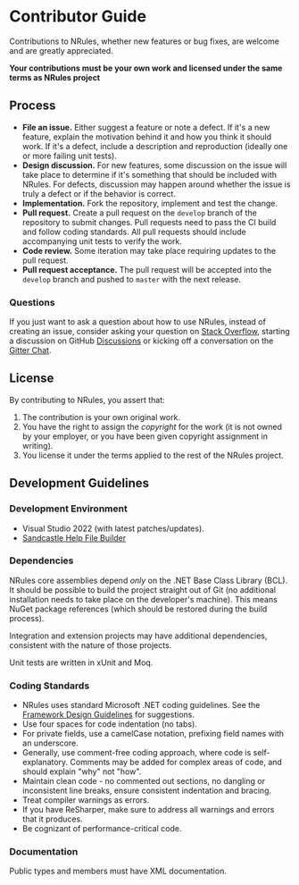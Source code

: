 # Contributor Guide

Contributions to NRules, whether new features or bug fixes, are welcome and are greatly appreciated.

**Your contributions must be your own work and licensed under the same terms as NRules project**

## Process

- **File an issue.** Either suggest a feature or note a defect. If it's a new feature, explain the motivation behind it and how you think it should work. If it's a defect, include a description and reproduction (ideally one or more failing unit tests).
- **Design discussion.** For new features, some discussion on the issue will take place to determine if it's something that should be included with NRules. For defects, discussion may happen around whether the issue is truly a defect or if the behavior is correct.
- **Implementation.** Fork the repository, implement and test the change.
- **Pull request.** Create a pull request on the `develop` branch of the repository to submit changes. Pull requests need to pass the CI build and follow coding standards. All pull requests should include accompanying unit tests to verify the work.
- **Code review.** Some iteration may take place requiring updates to the pull request.
- **Pull request acceptance.** The pull request will be accepted into the `develop` branch and pushed to `master` with the next release.

### Questions

If you just want to ask a question about how to use NRules, instead of creating an issue, consider asking your question on [Stack Overflow](https://stackoverflow.com/questions/tagged/nrules), starting a discussion on GitHub [Discussions](https://github.com/NRules/NRules/discussions) or kicking off a conversation on the [Gitter Chat](https://gitter.im/NRules/NRules).

## License

By contributing to NRules, you assert that:

1. The contribution is your own original work.
2. You have the right to assign the *copyright* for the work (it is not owned by your employer, or you have been given copyright assignment in writing).
3. You license it under the terms applied to the rest of the NRules project.

## Development Guidelines

### Development Environment

- Visual Studio 2022 (with latest patches/updates).
- [Sandcastle Help File Builder](https://github.com/EWSoftware/SHFB)

### Dependencies

NRules core assemblies depend *only* on the .NET Base Class Library (BCL). It should be possible to build the project straight out of Git (no additional installation needs to take place on the developer's machine). This means NuGet package references (which should be restored during the build process).

Integration and extension projects may have additional dependencies, consistent with the nature of those projects.

Unit tests are written in xUnit and Moq.

### Coding Standards

- NRules uses standard Microsoft .NET coding guidelines. See the [Framework Design Guidelines](https://msdn.microsoft.com/en-us/library/ms229042.aspx) for suggestions. 
- Use four spaces for code indentation (no tabs).
- For private fields, use a camelCase notation, prefixing field names with an underscore.
- Generally, use comment-free coding approach, where code is self-explanatory. Comments may be added for complex areas of code, and should explain "why" not "how".
- Maintain clean code - no commented out sections, no dangling or inconsistent line breaks, ensure consistent indentation and bracing.
- Treat compiler warnings as errors.
- If you have ReSharper, make sure to address all warnings and errors that it produces.
- Be cognizant of performance-critical code.

### Documentation

Public types and members must have XML documentation.
